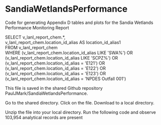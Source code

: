 # SandiaWetlandsPerformance
Code for generating Appendix D tables and plots for the Sandia Wetlands Performance Monitoring Report

SELECT v_lanl_report_chem.*,  <br/>
  v_lanl_report_chem.location_id_alias AS location_id_alias1 <br/>
FROM v_lanl_report_chem <br/>
WHERE (v_lanl_report_chem.location_id_alias LIKE 'SWA%') OR <br/>
  (v_lanl_report_chem.location_id_alias LIKE 'SCPZ%') OR <br/>
  (v_lanl_report_chem.location_id_alias = 'E121') OR <br/>
  (v_lanl_report_chem.location_id_alias = 'E122') OR <br/>
  (v_lanl_report_chem.location_id_alias = 'E123') OR <br/>
  (v_lanl_report_chem.location_id_alias = 'NPDES Outfall 001') <br/>
  
This file is saved in the shared Github repository PaulJMark/SandiaWetlandsPerformance.
  
Go to the shared directory. Click on the file. Download to a local directory.
  
Unzip the file into your local directory.  Run the following code and observe 103,954 analytical records are present
